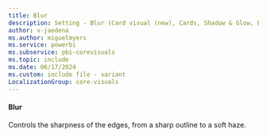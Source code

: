 ```yaml
---
title: Blur
description: Setting - Blur (Card visual (new), Cards, Shadow & Glow, Blur)
author: v-jaedena
ms.author: miguelmyers
ms.service: powerbi
ms.subservice: pbi-corevisuals
ms.topic: include
ms.date: 06/17/2024
ms.custom: include file - variant
LocalizationGroup: core-visuals
---
```

#### Blur

Controls the sharpness of the edges, from a sharp outline to a soft haze.
